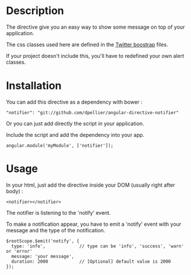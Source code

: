 Description
===========
The directive give you an easy way to show some message on top of your application.

The css classes used here are defined in the [Twitter boostrap](http://getbootstrap.com/2.3.2/components.html#alerts) files.

If your project doesn't include this, you'll have to redefined your own alert classes.

Installation
============
You can add this directive as a dependency with bower :
```
"notifier": "git://github.com/dpellier/angular-directive-notifier"
```

Or you can just add directly the script in your application.

Include the script and add the dependency into your app.
```
angular.module('myModule', ['notifier']);
```

Usage
=====

In your html, just add the directive inside your DOM (usually right after body) :
```
<notifier></notifier>
```

The notifier is listening to the 'notify' event.

To make a notification appear, you have to emit a 'notify' event with your message and the type of the notification.
```
$rootScope.$emit('notify', {
  type: 'info',             // type can be 'info', 'success', 'warn' or 'error'
  message: 'your message',
  duration: 2000            // [Optional] default value is 2000
});
```
